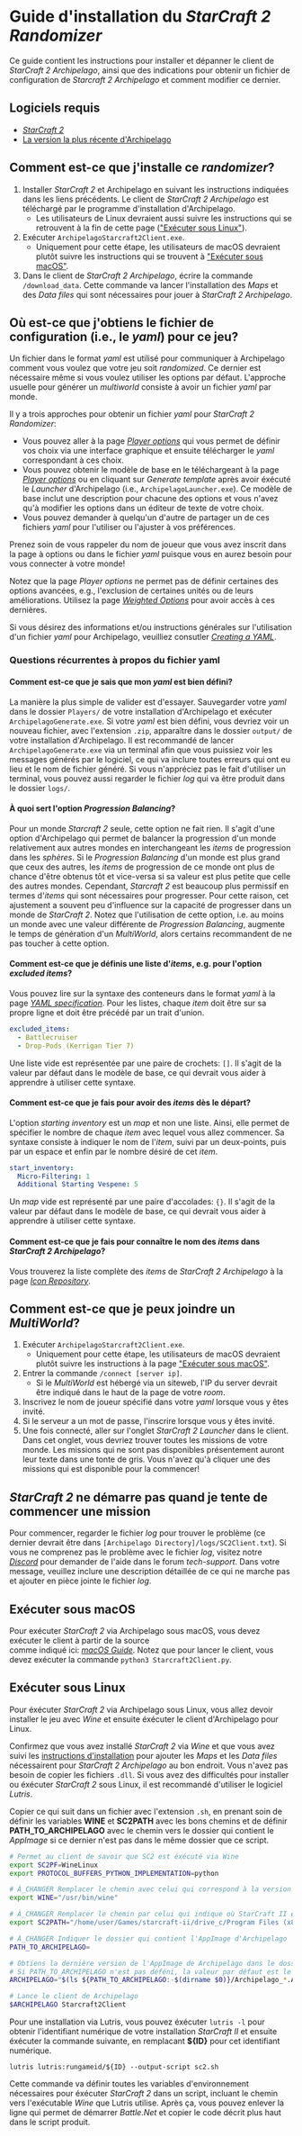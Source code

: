 # Guide d'installation du *StarCraft 2 Randomizer*

Ce guide contient les instructions pour installer et dépanner le client de *StarCraft 2 Archipelago*, ainsi que des 
indications pour obtenir un fichier de configuration de *Starcraft 2 Archipelago* et comment modifier ce dernier.

## Logiciels requis

- [*StarCraft 2*](https://starcraft2.com/en-us/)
- [La version la plus récente d'Archipelago](https://github.com/ArchipelagoMW/Archipelago/releases)

## Comment est-ce que j'installe ce *randomizer*?

1. Installer *StarCraft 2* et Archipelago en suivant les instructions indiquées dans les liens précédents. Le client de 
*StarCraft 2 Archipelago* est téléchargé par le programme d'installation d'Archipelago.
   - Les utilisateurs de Linux devraient aussi suivre les instructions qui se retrouvent à la fin de cette page 
(["Exécuter sous Linux"](#exécuter-sous-linux)).
2. Exécuter `ArchipelagoStarcraft2Client.exe`.
   - Uniquement pour cette étape, les utilisateurs de macOS devraient plutôt suivre les instructions qui se trouvent à 
["Exécuter sous macOS"](#exécuter-sous-macos).
3. Dans le client de *StarCraft 2 Archipelago*, écrire la commande `/download_data`. Cette commande va lancer 
l'installation des *Maps* et des *Data files* qui sont nécessaires pour jouer à *StarCraft 2 Archipelago*.

## Où est-ce que j'obtiens le fichier de configuration (i.e., le *yaml*) pour ce jeu?

Un fichier dans le format *yaml* est utilisé pour communiquer à Archipelago comment vous voulez que votre jeu soit 
*randomized*. 
Ce dernier est nécessaire même si vous voulez utiliser les options par défaut. 
L'approche usuelle pour générer un *multiworld* consiste à avoir un fichier *yaml* par monde.

Il y a trois approches pour obtenir un fichier *yaml* pour *StarCraft 2 Randomizer*:
* Vous pouvez aller à la page [*Player options*](/games/Starcraft%202/player-options) qui vous permet de définir vos 
choix via une interface graphique et ensuite télécharger le *yaml* correspondant à ces choix.
* Vous pouvez obtenir le modèle de base en le téléchargeant à la page 
[*Player options*](/games/Starcraft%202/player-options) ou en cliquant sur *Generate template* après avoir éxécuté le 
*Launcher* d'Archipelago (i.e., `ArchipelagoLauncher.exe`). Ce modèle de base inclut une description pour chacune des 
options et vous n'avez qu'à modifier les options dans un éditeur de texte de votre choix.
* Vous pouvez demander à quelqu'un d'autre de partager un de ces fichiers *yaml* pour l'utiliser ou l'ajuster à vos 
préférences.

Prenez soin de vous rappeler du nom de joueur que vous avez inscrit dans la page à options ou dans le fichier *yaml* 
puisque vous en aurez besoin pour vous connecter à votre monde!

Notez que la page *Player options* ne permet pas de définir certaines des options avancées, e.g., l'exclusion de 
certaines unités ou de leurs améliorations. 
Utilisez la page [*Weighted Options*](/weighted-options) pour avoir accès à ces dernières.

Si vous désirez des informations et/ou instructions générales sur l'utilisation d'un fichier *yaml* pour Archipelago, 
veuilliez consutler [*Creating a YAML*](/tutorial/Archipelago/setup/en#creating-a-yaml).

### Questions récurrentes à propos du fichier yaml
#### Comment est-ce que je sais que mon *yaml* est bien défini?

La manière la plus simple de valider est d'essayer. 
Sauvegarder votre *yaml* dans le dossier `Players/` de votre installation d'Archipelago et exécuter 
`ArchipelagoGenerate.exe`. 
Si votre *yaml* est bien défini, vous devriez voir un nouveau fichier, avec l'extension `.zip`, apparaître dans le 
dossier `output/` de votre installation d'Archipelago.
Il est recommandé de lancer `ArchipelagoGenerate.exe` via un terminal afin que vous puissiez voir les messages générés 
par le logiciel, ce qui va inclure toutes erreurs qui ont eu lieu et le nom de fichier généré.
Si vous n'appréciez pas le fait d'utiliser un terminal, vous pouvez aussi regarder le fichier *log* qui va être produit 
dans le dossier `logs/`.

#### À quoi sert l'option *Progression Balancing*?

Pour un monde *Starcraft 2* seule, cette option ne fait rien. 
Il s'agit d'une option d'Archipelago qui permet de balancer la progression d'un monde relativement aux autres mondes en 
interchangeant les *items* de progression dans les *sphères*.
Si le *Progression Balancing* d'un monde est plus grand que ceux des autres, les *items* de progression de ce monde ont 
plus de chance d'être obtenus tôt et vice-versa si sa valeur est plus petite que celle des autres mondes.
Cependant, *Starcraft 2* est beaucoup plus permissif en termes d'*items* qui sont nécessaires pour progresser.
Pour cette raison, cet ajustement a souvent peu d'influence sur la capacité de progresser dans un monde de 
*StarCraft 2*. 
Notez que l'utilisation de cette option, i.e. au moins un monde avec une valeur différente de *Progression Balancing*, 
augmente le temps de génération d'un *MultiWorld*, alors certains recommandent de ne pas toucher à cette option.

#### Comment est-ce que je définis une liste d'*items*, e.g. pour l'option *excluded items*?

Vous pouvez lire sur la syntaxe des conteneurs dans le format *yaml* à la page 
[*YAML specification*](https://yaml.org/spec/1.2.2/#21-collections). 
Pour les listes, chaque *item* doit être sur sa propre ligne et doit être précédé par un trait d'union.

```yaml
excluded_items:
  - Battlecruiser
  - Drop-Pods (Kerrigan Tier 7)
```

Une liste vide est représentée par une paire de crochets: `[]`. 
Il s'agit de la valeur par défaut dans le modèle de base, ce qui devrait vous aider à apprendre à utiliser cette 
syntaxe.

#### Comment est-ce que je fais pour avoir des *items* dès le départ?

L'option *starting inventory* est un *map* et non une liste. 
Ainsi, elle permet de spécifier le nombre de chaque *item* avec lequel vous allez commencer.
Sa syntaxe consiste à indiquer le nom de l'*item*, suivi par un deux-points, puis par un espace et enfin par le nombre 
désiré de cet *item*.

```yaml
start_inventory:
  Micro-Filtering: 1
  Additional Starting Vespene: 5
```

Un *map* vide est représenté par une paire d'accolades: `{}`. 
Il s'agit de la valeur par défaut dans le modèle de base, ce qui devrait vous aider à apprendre à utiliser cette 
syntaxe.

#### Comment est-ce que je fais pour connaître le nom des *items* dans *StarCraft 2 Archipelago*? 

Vous trouverez la liste complète des *items* de *StarCraft 2 Archipelago* à la page 
[*Icon Repository*](https://matthewmarinets.github.io/ap_sc2_icons/).

## Comment est-ce que je peux joindre un *MultiWorld*?

1. Exécuter `ArchipelagoStarcraft2Client.exe`.
   - Uniquement pour cette étape, les utilisateurs de macOS devraient plutôt suivre les instructions à la page 
["Exécuter sous macOS"](#exécuter-sous-macos).
2. Entrer la commande `/connect [server ip]`.
   - Si le *MultiWorld* est hébergé via un siteweb, l'IP du server devrait être indiqué dans le haut de la page de 
votre *room*.
3. Inscrivez le nom de joueur spécifié dans votre *yaml* lorsque vous y êtes invité.
4. Si le serveur a un mot de passe, l'inscrire lorsque vous y êtes invité.
5. Une fois connecté, aller sur l'onglet *StarCraft 2 Launcher* dans le client. Dans cet onglet, vous devriez trouver 
toutes les missions de votre monde. Les missions qui ne sont pas disponibles présentement auront leur texte dans une 
tonte de gris. Vous n'avez qu'à cliquer une des missions qui est disponible pour la commencer!

## *StarCraft 2* ne démarre pas quand je tente de commencer une mission

Pour commencer, regarder le fichier *log* pour trouver le problème (ce dernier devrait être dans 
`[Archipelago Directory]/logs/SC2Client.txt`).
Si vous ne comprenez pas le problème avec le fichier *log*, visitez notre 
[*Discord*](https://discord.com/invite/8Z65BR2) pour demander de l'aide dans le forum *tech-support*.
Dans votre message, veuillez inclure une description détaillée de ce qui ne marche pas et ajouter en pièce jointe le 
fichier *log*.

## Exécuter sous macOS

Pour exécuter *StarCraft 2* via Archipelago sous macOS, vous devez exécuter le client à partir de la source  
comme indiqué ici: [*macOS Guide*](/tutorial/Archipelago/mac/en). 
Notez que pour lancer le client, vous devez exécuter la commande `python3 Starcraft2Client.py`.

## Exécuter sous Linux

Pour éxécuter *StarCraft 2* via Archipelago sous Linux, vous allez devoir installer le jeu avec *Wine* et ensuite 
éxécuter le client d'Archipelago pour Linux.

Confirmez que vous avez installé *StarCraft 2* via *Wine* et que vous avez suivi les 
[instructions d'installation](#comment-est-ce-que-j'installe-ce-randomizer?) pour ajouter les *Maps* et les *Data 
files* nécessairent pour *StarCraft 2 Archipelago* au bon endroit.
Vous n'avez pas besoin de copier les fichiers `.dll`.
Si vous avez des difficultés pour installer ou éxécuter *StarCraft 2* sous Linux, il est recommandé d'utiliser le 
logiciel *Lutris*.

Copier ce qui suit dans un fichier avec l'extension `.sh`, en prenant soin de définir les variables **WINE** et 
**SC2PATH** avec les bons chemins et de définir **PATH_TO_ARCHIPELAGO** avec le chemin vers le dossier qui contient le 
*AppImage* si ce dernier n'est pas dans le même dossier que ce script.

```sh
# Permet au client de savoir que SC2 est éxécuté via Wine
export SC2PF=WineLinux
export PROTOCOL_BUFFERS_PYTHON_IMPLEMENTATION=python

# À_CHANGER Remplacer le chemin avec celui qui correspond à la version de Wine utilisé pour éxécuter SC2
export WINE="/usr/bin/wine"

# À_CHANGER Remplacer le chemin par celui qui indique où StarCraft II est installé
export SC2PATH="/home/user/Games/starcraft-ii/drive_c/Program Files (x86)/StarCraft II/"

# À_CHANGER Indiquer le dossier qui contient l'AppImage d'Archipelago
PATH_TO_ARCHIPELAGO=

# Obtiens la dernière version de l'AppImage de Archipelago dans le dossier PATH_TO_ARCHIPELAGO.
# Si PATH_TO_ARCHIPELAGO n'est pas déféni, la valeur par défaut est le dossier qui contient ce script.
ARCHIPELAGO="$(ls ${PATH_TO_ARCHIPELAGO:-$(dirname $0)}/Archipelago_*.AppImage | sort -r | head -1)"

# Lance le client de Archipelago
$ARCHIPELAGO Starcraft2Client
```

Pour une installation via Lutris, vous pouvez éxécuter `lutris -l` pour obtenir l'identifiant numérique de votre 
installation *StarCraft II* et ensuite éxécuter la commande suivante, en remplacant **${ID}** pour cet identifiant 
numérique.

    lutris lutris:rungameid/${ID} --output-script sc2.sh

Cette commande va définir toutes les variables d'environnement nécessaires pour éxécuter *StarCraft 2* dans un script, 
incluant le chemin vers l'exécutable *Wine* que Lutris utilise.
Après ça, vous pouvez enlever la ligne qui permet de démarrer *Battle.Net* et copier le code décrit plus haut dans le 
script produit.

